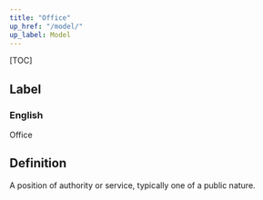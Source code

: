 ```yaml
---
title: "Office"
up_href: "/model/"
up_label: Model
---
```


[TOC]

## Label

### English
Office


## Definition
A position of authority or service, typically one of a public nature. 


    
